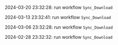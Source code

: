 2024-03-20 23:32:28: run workflow `Sync_Download` 

2024-03-13 23:32:41: run workflow `Sync_Download` 

2024-03-06 23:32:28: run workflow `Sync_Download` 

2024-02-28 23:32:32: run workflow `Sync_Download` 


